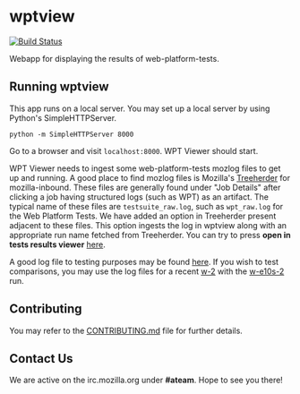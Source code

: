 # wptview
[![Build Status](https://travis-ci.org/mozilla/wptview.png?branch=master)](https://travis-ci.org/mozilla/wptview)


Webapp for displaying the results of web-platform-tests.

## Running wptview
This app runs on a local server. You may set up a local server by using Python's SimpleHTTPServer.

`python -m SimpleHTTPServer 8000`

Go to a browser and visit `localhost:8000`. WPT Viewer should start.

WPT Viewer needs to ingest some web-platform-tests mozlog files to get up and running. A good place to find mozlog files is Mozilla's [Treeherder](https://treeherder.mozilla.org/#/jobs?repo=mozilla-inbound) for mozilla-inbound.
These files are generally found under "Job Details" after clicking a job having structured logs (such as WPT) as an artifact. The typical name of these files are `testsuite_raw.log`, such as `wpt_raw.log` for the Web Platform Tests.
We have added an option in Treeherder present adjacent to these files. This option ingests the log in wptview along with an appropriate run name fetched from Treeherder.
You can try to press **open in tests results viewer** [here](https://treeherder.mozilla.org/#/jobs?repo=mozilla-inbound&revision=4391e6b0e891&selectedJob=21919829).

A good log file to testing purposes may be found [here](http://mozilla-releng-blobs.s3.amazonaws.com/blobs/mozilla-inbound/sha512/05a68f7a1acdd9f9c800e587f576083678588c9271d9221878f3cf959063473bc6783ca09c75eacd39990ac037b0b9ec3c806a8e910c74388609fff1be8fe570).
If you wish to test comparisons, you may use the log files for a recent [w-2](http://mozilla-releng-blobs.s3.amazonaws.com/blobs/mozilla-inbound/sha512/27983329167951b69f6a451846d0c7e422bb0e589c407141737b40ef21f7a8aaf9347bc57928450fff6e64cc86c72970bb0325dbab258b43284a8008cf3e1885) with the [w-e10s-2](http://mozilla-releng-blobs.s3.amazonaws.com/blobs/mozilla-inbound/sha512/d4372303775a5dfeb2d1d7c44d89a2b1dcb78d9ee2e7859fd6469b9a7518594a905a313f0bc947196bebc9a95f153804cd5344471126fd833a56d5498aa9cc5b) run.

## Contributing
You may refer to the [CONTRIBUTING.md](https://github.com/jgraham/wptview/blob/dcc68d8ffffafc7eca8b080becd825fab5a5d61d/CONTRIBUTING.md) file for further details.

## Contact Us
We are active on the irc.mozilla.org under **#ateam**. Hope to see you there!